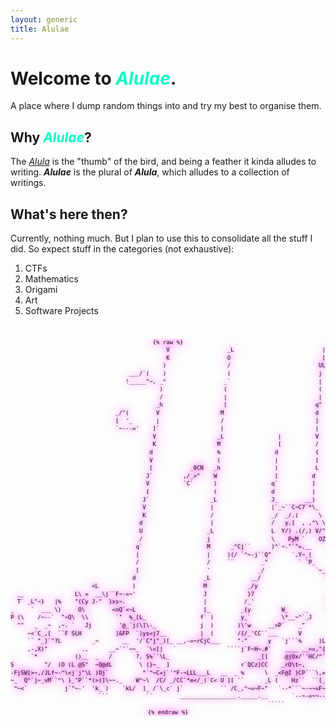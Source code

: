 ```yaml
---
layout: generic
title: Alulae
---
```


<center>
<div id="hewwo">
<script type="module">

import * as THREE from 'https://cdn.skypack.dev/three@0.135.0';
import { OrbitControls } from 'https://cdn.skypack.dev/three@0.135.0/examples/jsm/controls/OrbitControls.js';
import { EffectComposer } from 'https://cdn.skypack.dev/three@0.135.0/examples/jsm/postprocessing/EffectComposer.js';
import { RenderPass } from 'https://cdn.skypack.dev/three@0.135.0/examples/jsm/postprocessing/RenderPass.js';
import { FilmPass } from "https://cdn.skypack.dev/three@0.135.0/examples/jsm/postprocessing/FilmPass.js"

THREE.Cache.enabled = true;

const params = {
    bloomStrength: 2.7,
    bloomThreshold: 0.9,
    bloomRadius: 0.72,

    focus: 190,
    aperture: 3.5,
    maxblur: 0.004,
    
    noiseIntensity: 0.5, 
    scanlinesIntensity: 0.1, 
    scanlinesCount: 600
};

const getCanvasSize = () => {
    const W = document.getElementById("hewwo").clientWidth;
    const H = document.getElementById("hewwo").clientHeight;
    const R = Math.min(350, W);
    return [W,R];
}

const [W,H] = getCanvasSize();
    
const renderer = new THREE.WebGLRenderer({alpha: true});
renderer.setClearColor( 0xffffff, 0);
renderer.setSize( W,H );
renderer.antialias = true;
document.getElementById("hewwo").appendChild( renderer.domElement );

const camera = new THREE.PerspectiveCamera(23, W/H, 1, 1000000);
camera.position.set(0, 0, 500);

const scene = new THREE.Scene();

const loader = new THREE.CubeTextureLoader();
const texture = loader.load([
    '/assets/img/index-heart/texture.jpg',
    '/assets/img/index-heart/texture.jpg',
    '/assets/img/index-heart/texture.jpg',
    '/assets/img/index-heart/texture.jpg',
    '/assets/img/index-heart/texture.jpg',
    '/assets/img/index-heart/texture.jpg',
  ]);
texture.mapping = THREE.CubeRefractionMapping;
const materialr = new THREE.MeshBasicMaterial(
    {
        color: 0xbb0000,
        envMap: texture,
        opacity: 0.7,
        transparent: true, 
        refractionRatio: 0.9,
        blending: THREE.AdditiveBlending,
    });
const materialg = new THREE.MeshBasicMaterial(
    {
        color: 0x00ff00,
        envMap: texture,
        opacity: 0.7,
        transparent: true, 
        refractionRatio: 0.9-0.005,
        blending: THREE.AdditiveBlending,
    });
const materialb = new THREE.MeshBasicMaterial(
    {
        color: 0x0000ee,
        envMap: texture,
        opacity: 0.7,
        transparent: true, 
        refractionRatio: 0.9-0.01,
        blending: THREE.AdditiveBlending,
    });

const materialm = new THREE.MeshBasicMaterial(
    {
        color: 0xf70073,
        opacity: 0.3,
        transparent: true, 
        blending: THREE.AdditiveBlending,
    });

var heartShape = new THREE.Shape();
heartShape.moveTo( 25, 25 );
heartShape.bezierCurveTo( 25, 25, 20, 0, 0, 0);
heartShape.bezierCurveTo( - 30, 0, - 30, 35, - 30, 35 );
heartShape.bezierCurveTo( - 30, 55, - 10, 77, 25, 95 );
heartShape.bezierCurveTo( 60, 77, 80, 55, 80, 35 );
heartShape.bezierCurveTo( 80, 35, 80, 0, 50, 0 );
heartShape.bezierCurveTo( 35, 0, 25, 25, 25, 25 );

const geometry = new THREE.ExtrudeGeometry(heartShape, 
    {   
        depth: 0, 
        bevelEnabled: true, 
        bevelSegments: 3, 
        bevelOffset: -5,
        bevelSize: 20, 
        bevelThickness: 20,
        curveSegments: 3,
    });

geometry.center();
geometry.position = new THREE.Vector3(0,0,0);
geometry.rotateX(Math.PI);
const heartr = new THREE.Mesh(geometry, materialr);
const heartb = new THREE.Mesh(heartr.geometry, materialg);
const heartg = new THREE.Mesh(heartr.geometry, materialb);
const heartm = new THREE.Mesh(heartr.geometry, materialm);
const heart1 = new THREE.Group();
heart1.add(heartr); heart1.add(heartg); heart1.add(heartb); heart1.add(heartm);

scene.add(heart1);

const controls = new OrbitControls(camera, renderer.domElement);
controls.enableZoom = false;
controls.enablePan = false;

const renderScene = new RenderPass( scene, camera );

const filmPass = new FilmPass(params.noiseIntensity, params.scanlinesIntensity, params.scanlinesCount, false);

const composer = new EffectComposer( renderer );
composer.addPass( renderScene );
composer.addPass( filmPass );


function clamp(num, min, max) {return Math.min(Math.max(num, min), max);}
function frac(x) {return x - Math.floor(x);}
function rand(x, seed) {return frac(seed * Math.sin(Math.floor(x)))}
function spline(x) {return Math.pow((2*x + 1) * (1 - x) * (1 - x), 2);}
function bumps0(x, seed) {return rand(x, 29734492) * spline(frac(x)) + rand(x+1, 29734492) * spline(frac(-x-1));}
function bumps1(x) {return Math.pow(Math.min(1, 1.4*bumps0(x, 29734492)), 20);}
function bumps2(x, seed) {return Math.pow(clamp(1.3*(bumps0(x, seed) * Math.sin(x * Math.PI)), -1, 1), 3);}

const p1 = heart1.position.clone();

var x = 0;
function animate() {
    requestAnimationFrame(animate);

    x += 0.01;

    heart1.rotation.y  = bumps2(x*2, 9123482);

    var shake1 = new THREE.Vector3(
        bumps2(x*7+0.1, 1820), 
        bumps2(x*8+0.4, 12983), 
        bumps2(x*9+0.3, 10278));
    shake1.multiplyScalar(10);
    shake1.add(p1);
    heart1.position.copy(shake1);

    filmPass.uniforms.sCount.value = 600 + 200*bumps2(x*8, 12081);

    composer.render(scene, camera);
};

animate();
    
function onWindowResize() {
    const [W,H] = getCanvasSize();
    camera.aspect = W/H;
    camera.updateProjectionMatrix();
    renderer.setSize( W, H );
}
window.addEventListener( 'resize', onWindowResize );
window.onload = onWindowResize;

</script>
</div>
</center>

# Welcome to <span style="color:rgb(1, 253, 199)">_Alulae_</span>.

A place where I dump random things into and try my best to organise them.

## Why <span style="color:rgb(1, 253, 199)">_Alulae_</span>?

The _[Alula](https://en.wikipedia.org/wiki/Alula)_ is the "thumb" of the bird, and being a feather it kinda alludes to writing. **_Alulae_** is the plural of **_Alula_**, which alludes to a collection of writings.

## What's here then?

Currently, nothing much. But I plan to use this to consolidate all the stuff I did. So expect stuff in the categories (not exhaustive):

1. CTFs
2. Mathematics
3. Origami
4. Art
5. Software Projects

<style>

#sky-with-my-beloved {
    font-family: monospace;
    white-space: pre;
    line-height: 1.4em;
    font-size: calc(min(9px, 1vw));
    text-shadow: 
        0 0 0.60em rgba(245, 83, 237, 1.6), 
        0 0 1.20em rgba(245, 83, 237, 1.3), 
        0 0 1.80em rgba(245, 83, 237, 0.8), 
        0 0 2.30em rgba(245, 83, 237, 0.6), 
        0 0 2.90em rgba(245, 83, 237, 0.3), 
        0 0 3.50em rgba(245, 83, 237, 0.2); 
    overflow: auto;
}

</style>
<center>
<div id="sky-with-my-beloved">
<pre>
{% raw %}
                                              V                 _L                          |       |               [  [ __                                               '      V                          "L                                      
                                              K                 O                           [       f               [  [^~'   (                                            [      M                          C                                      
                                             )                  /                          UL       /               [  [     /_                                            U^L/`  )                          '                                      
                                   ___/`(    )                  (                          j        | ___          _[  [      [                                            j      \                           [                                     
                                  !_____"~, _^                 _`                          |        [ N&gt;~)       ,^)j  [ y?   j                                            |  _   "r                          \                                     
                                            )                  (                           (        [ \~P`          [  L "`   j                                            ]_``    [                          dL                                    
                                            /                  |                           |        [               [  L  _   |                                             [      )                           V                                    
                                           _h                  [                          q"        [               [  L]@    \                                             \      %                           '                                "FFp
                               _/"(        V                  M                           d        _"               [  L `    ]                                             ]      "L                           N                                   
                               [  '_       |                  /                           ]        f                L  L      d                                              [   ___[                           \                                   
                               `~---='    ]`                  |                           |        [                L _Lw     dL                                             ```"                               d          "~Q`~L_                  
                                          V                  _L                |          V        ]     ~-(W     C`, dL\h     L                                                                              --`              `^"                  
                                          K                  M                 [          /        )     ``        ^L  L       [                                                                                                                    
                                         d                   %                d           {        |                L  L       [                                                                                                                    
                                         V                   (                |           [        (                L d       /L                                                                                                                    
                                         [           _0CN   _h                )           L        h               d  d        }     __L~-~                                                                                                         
                                        J`         ,/_&gt;"    W                 [          d          [              ]  d     _-/  __/C     (_                 q-/```\~_                                                                              
                                        V          `C`      )                q`          ]          [              j  d__,r`  CC-~~LL__    `\                 `~_    /                                                                              
                                        {                   (                d           |         dL              ]        C,LL__     \_    \                   ^z(]____                                 _-L                                       
                                       J`                  _L                J_        __)         j               ]    ,^`C      `^(_  ~j _./                 _z``      `\/                               ``                                       
                                       V                   |                 |`_~``C~C7`*\_        |               ]   J`             `~,C*,                   "k   __LL___[                                                                        
                                       K                   /                 _/  _/.(      \       [               |   'C |vX   _       [                        ^j``                                                                     ___       
                                      d                    |                 /   y.[  , ,^\ \      [               |    "&lt;`[ Y )`\     _[                                                                                               .(  "\,     
                                      U                   _L                 L  Y/) .(/,) V/"     _2_              |      7 _V V "^o  _/_\.                                                                                              `j````     
                                      /                   j                  \    PyM `    OZ-^~e&lt;`F~"             j      ^0`j_%`CCQ-L"  \}\                                                                                                        
                                     q`                   M      _^Cj``      )^`~."`"=.__       `` |               j        ` .z"     `\_ `s\,                                                                                                      
                                     |                    |     )(/ `^~-j``Q"      `,Y~_(          |               (         /`         \,  \,\_                                                                                                    
                                     /                    /     ``        _"         ` `P_         (               )        )`           `,  "\`k                                                                                                   
                                     [                    '              _/               `~___    [               |        /             ^(  _) `~L_                                                                                               
                                    d                    _L            __/                   `MCC~~[               |      (/                \ \_.-_ )             __        _.  _,                                                                  
                        &lt;L          )                    M            _/y                        ``~FCjj``]L             J [                 \    "( `L_    dX   / `U     _v` \ |)                                                                  
  __               L\ =  __\j``F~-=~'                    J            }7                     _     .~__.^`,/             )@                   \_   `\  \C   ]/L J` ,/    ]  __/ VU"                                                                 
  T` _L"~}   |%    "(Cy J-"  }xs~.                       |           /_'                     ^)~_,~-* _.0`              J\/                    `(    `(   (      ^r`      `j`                                                                       
_     `  ___ \)     O\        &lt;nQ`&lt;~L                    [_         _{y         W_     _     (___-~-^`                  )G /                     \_    `Z`"x                                                                                        
P (\    /~--`  "~Q\  \\        `"  %_[L_                f` )        y_`         \*__~^`_J                              J (/                       `L-~_  ^-&lt;`                                                                                       
  ""   _  _~  ,~. `   Jj        '@_`j(\]\-_             j  )       )\'w     __&gt;P`    _"                                Y//`      __x~LLLL.  _  _ Rs \``}[                                                                                           
     ~&lt;`C_,[  ``F SLH          ]&FP  `)ys&lt;j7__          |  (       /{/_'CC``___      V                                _h)`_L~'```        ^( F "~' `` ``^`                                                                                           
     `` "_]`"?L         _~       __  '/`C"j"_)[_ __,-=~rCjC___     "-"      y   `j```%     )L                         H/  j                \                   ___                _____                                                             
     ,-,X)"          .,      __~`'`~~_  `\&lt;[|   `               ````j`F~H~.#`    ____ __&gt;=,"{_ r``YF                       \_             _/       =._=.T    y"   `^(            y`    `(             _,-L_                                 _=-~C   
      `*           ()__  _   /       ?, S%``\L_                          _[]     @jOx/`'HC/^`"~~*=ZC2CC2cLc&gt; Jkz    tQH  _F-`  ]` ``      'H.      `` ``    C        [          j`      J            /`    \                    __   ___   )`    ``\
S         "/  (O (L @S"  ~Q@dL        \ (}~_  ]                     r`QCz]CC    _rO\t~,         __.L.r~z`^~-j`\=er~=~.,~=~Q `~____     _,F"~--~===eee---rjjj"        ``````jjj```       `jjjjjjjjjj``       `````````6jjjjjFj`^'  "-P` "~e"       `"
-FjSW[&gt;~,/JLf~-^\&lt;j`j"\L )Oj`          ^`^~C+j`'^F-~LLL___L   __  _ %      \  _&lt;F@I }CP```\,=```  `'      ____0*~_=-*`jj```` `[   @````(                                                                                         _______LL--~~==--FF
~_  Q^`j~_vM``^\ }_"P``*(&gt;(]\~~._    W^~\  /C/ _/CC`*e&lt;/_)`C&lt; U ][ ``      _L (    Hz``  ``[_.~v^~~_   )`^`  `   `            \   U     %                                                 ___________LLL---==~e--F```jjF~*`````                     
 ^~&lt;`           j`"~-'  'k_ )    `kL/  ]_ /`\_c` j`           `` /C_,^~=~F~"   `--*```~-~~=F~~--L,-bQQL"~F`````*~LLL____LLLLLL_[  )__   {---~~~===~----FFFFFFFF^^^``````jjjjjj``````````                                                            
                          ```           ``        _________________._____.__       `--~-=~~---=-FH-H------==-F^F--FFFFF^^^^^`-SLLeC_.LL/                                                                                                            
                                                                            `````                ___LL-==~-~~L.~~-`^\,----L_,                                                                                                                       
{% endraw %}
</pre>
</div>
</center>